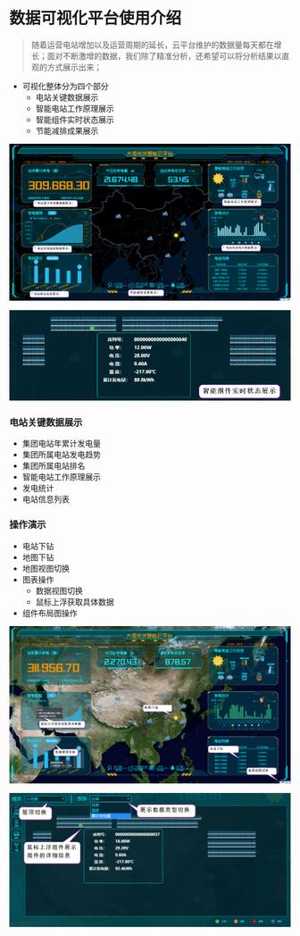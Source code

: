 # 数据可视化平台使用介绍

> 随着运营电站增加以及运营周期的延长，云平台维护的数据量每天都在增长；面对不断激增的数据，我们除了精准分析，还希望可以将分析结果以直观的方式展示出来；

* 可视化整体分为四个部分
    + 电站关键数据展示
    + 智能电站工作原理展示
    + 智能组件实时状态展示 
    + 节能减排成果展示

![](./images/pic-one.png)

![](./images/pic-two.png)

### 电站关键数据展示

* 集团电站年累计发电量
* 集团所属电站发电趋势
* 集团所属电站排名
* 智能电站工作原理展示
* 发电统计
* 电站信息列表



### 操作演示

* 电站下钻
* 地图下钻
* 地图视图切换
* 图表操作
    + 数据视图切换
    + 鼠标上浮获取具体数据
* 组件布局图操作

![](./images/pic-three.png)

![](./images/pic-four.png)




